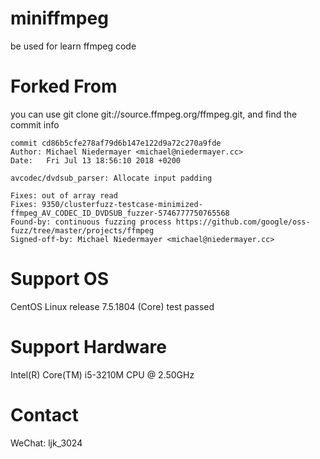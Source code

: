 # miniffmpeg
be used for learn ffmpeg code

# Forked From

you can use git clone git://source.ffmpeg.org/ffmpeg.git, and find the commit info


    commit cd86b5cfe278af79d6b147e122d9a72c270a9fde
    Author: Michael Niedermayer <michael@niedermayer.cc>
    Date:   Fri Jul 13 18:56:10 2018 +0200

    avcodec/dvdsub_parser: Allocate input padding

    Fixes: out of array read
    Fixes: 9350/clusterfuzz-testcase-minimized-ffmpeg_AV_CODEC_ID_DVDSUB_fuzzer-5746777750765568
    Found-by: continuous fuzzing process https://github.com/google/oss-fuzz/tree/master/projects/ffmpeg
    Signed-off-by: Michael Niedermayer <michael@niedermayer.cc>

# Support OS
CentOS Linux release 7.5.1804 (Core)   test passed

# Support Hardware
Intel(R) Core(TM) i5-3210M CPU @ 2.50GHz


# Contact
WeChat: ljk_3024
